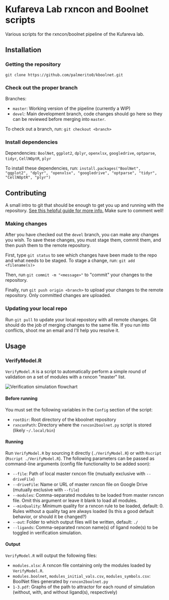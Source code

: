 # Kufareva Lab rxncon and Boolnet scripts
Various scripts for the rxncon/boolnet pipeline of the Kufareva lab.

## Installation

### Getting the repository
`git clone https://github.com/palmerito0/kboolnet.git`

### Check out the proper branch
Branches:
- `master`: Working version of the pipeline (currently a WIP)
- `devel`: Main development branch, code changes should go here so they can be reviewed before merging into `master`.

To check out a branch, run: `git checkout <branch>`

### Install dependencies

Dependencies: `BoolNet`, `ggplot2`, `dplyr`, `openxlsx`, `googledrive`, `optparse`, `tidyr`, `CellNOptR`, `plyr`

To install these dependencies, run: `install.packages("BoolNet", "ggplot2", "dplyr", "openxlsx", "googledrive", "optparse", "tidyr", "CellNOptR", "plyr")`


## Contributing
A small intro to git that should be enough to get you up and running with the repository.
[See this helpful guide for more info.](https://rogerdudler.github.io/git-guide/)
Make sure to comment well!

### Making changes
After you have checked out the `devel` branch, you can make any changes you wish.
To save these changes, you must stage them, commit them, and then push them to the remote repository.

First, type `git status` to see which changes have been made to the repo and what needs to be staged. To stage a change, run: `git add <filename(s)>`

Then, run `git commit -m "<message>"` to "commit" your changes to the repository.

Finally, run `git push origin <branch>` to upload your changes to the remote repository. Only committed changes are uploaded.

### Updating your local repo
Run `git pull` to update your local repostory with all remote changes.
Git should do the job of merging changes to the same file. If you run into conflicts, shoot me an email and I'll help you resolve it. 

## Usage

### VerifyModel.R

`VerifyModel.R` is a script to automatically perform a simple round of validation on a set of modules with a rxncon "master" list.

![Verification simulation flowchart](https://i.ibb.co/5KjFpwT/image.png)

#### Before running

You must set the following variables in the `Config` section of the script:

- `rootDir`: Root directory of the kboolnet repository
- `rxnconPath`: Directory where the `rxncon2boolnet.py` script is stored (likely `~/.local/bin`)

#### Running

Run `VerifyModel.R` by sourcing it directly (`./VerifyModel.R`) or with `Rscript` (`Rscript ./VerifyModel.R`). The following parameters can be passed as command-line arguments (config file functionality to be added soon):

- `--file`: Path of local master rxncon file (mutually exclusive with `--driveFile`)
- `--driveFile`: Name or URL of master rxncon file on Google Drive (mutually exclusive with `--file`)
- `--modules`: Comma-separated modules to be loaded from master rxncon file. Omit this argument or leave it blank to load all modules.
- `--minQuality`: Minimum quality for a rxncon rule to be loaded, default: 0. Rules without a quality tag are always loaded (Is this a good default behavior, or should it be changed?)
- `--out`: Folder to which output files will be written, default: `./`
- `--ligands`: Comma-separated rxncon name(s) of ligand node(s) to be toggled in verification simulation.

#### Output

`VerifyModel.R` will output the following files:

- `modules.xlsx`: A rxncon file containing only the modules loaded by `VerifyModel.R`.
- `modules.boolnet`, `modules_initial_vals.csv`, `modules_symbols.csv`: BoolNet files generated by `rxncon2boolnet.py`
- `1-3.pdf`: Graphs of the path to attractor for each round of simulation (without, with, and without ligand(s), respectively)
